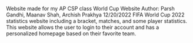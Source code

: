 Website made for my AP CSP class
World Cup 
Website Author: Parsh Gandhi, Maanav Shah, Archish Prakhya 
12/20/2022 
FIFA World Cup 2022 statistics website including a bracket, matches, and some player statistics. This website allows the user to login to their account and has a personalized homepage based on their favorite team.
